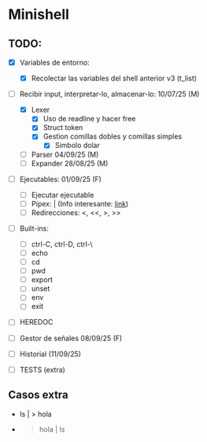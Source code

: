# Minishell

## TODO:

- [x] Variables de entorno: 
	- [x] Recolectar las variables del shell anterior v3 (t_list)

- [ ] Recibir input, interpretar-lo, almacenar-lo: 10/07/25 (M)
	- [x] Lexer 
		- [x] Uso de readline y hacer free
 		- [x] Struct token
   		- [x] Gestion comillas dobles y comillas simples
     		- [x] Simbolo dolar
	- [ ] Parser 04/09/25 (M)
	- [ ] Expander 28/08/25 (M)
  
- [ ] Ejecutables: 01/09/25  (F)
	- [ ] Ejecutar ejecutable
	- [ ] Pipex: | (Info interesante: [link](https://www.cs.toronto.edu/~rupert/209/lec09.pdf))
	- [ ] Redirecciones: <, <<, >, >>
   
- [ ] Built-ins:
	- [ ] ctrl-C, ctrl-D, ctrl-\
	- [ ] echo
	- [ ] cd
	- [ ] pwd
	- [ ] export
	- [ ] unset
	- [ ] env
	- [ ] exit
   
 - [ ] HEREDOC
 - [ ] Gestor de señales 08/09/25 (F)
 - [ ] Historial (11/09/25)

- [ ] TESTS (extra)


## Casos extra

- ls | > hola
- > hola | ls
